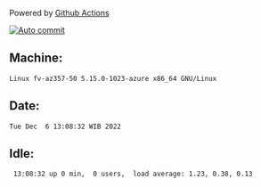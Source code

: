 Powered by [Github Actions](https://github.com/features/actions)

[![Auto commit](https://github.com/hiage/workstation/workflows/Auto%20commit/badge.svg)](https://github.com/hiage/workstation/actions?query=workflow%3A%22Auto+commit%22)

## Machine:
```
Linux fv-az357-50 5.15.0-1023-azure x86_64 GNU/Linux
```
## Date:
```
Tue Dec  6 13:08:32 WIB 2022
```
## Idle:
```
 13:08:32 up 0 min,  0 users,  load average: 1.23, 0.38, 0.13
```
